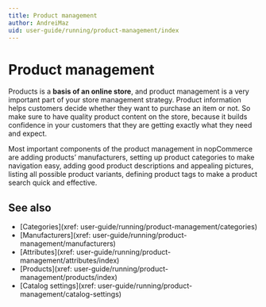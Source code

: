 ```yaml
---
title: Product management
author: AndreiMaz
uid: user-guide/running/product-management/index
---
```


# Product management

Products is a **basis of an online store**, and product management is a very important part of your store management strategy. Product information helps customers decide whether they want to purchase an item or not. So make sure to have quality product content on the store, because it builds confidence in your customers that they are getting exactly what they need and expect.

Most important components of the product management in nopCommerce are adding products’ manufacturers, setting up product categories to make navigation easy, adding good product descriptions and appealing pictures, listing all possible product variants, defining product tags to make a product search quick and effective.

## See also

* [Categories](xref: user-guide/running/product-management/categories)
* [Manufacturers](xref: user-guide/running/product-management/manufacturers)
* [Attributes](xref: user-guide/running/product-management/attributes/index)
* [Products](xref: user-guide/running/product-management/products/index)
* [Catalog settings](xref: user-guide/running/product-management/catalog-settings)